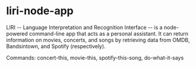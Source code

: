 # liri-node-app

LIRI -- Language Interpretation and Recognition Interface -- is a node-powered command-line app that acts as a personal assistant. It can return information on movies, concerts, and songs by retrieving data from OMDB, Bandsintown, and Spotify (respectively).


Commands: concert-this, movie-this, spotify-this-song, do-what-it-says